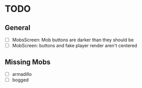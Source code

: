 # TODO

## General

- [ ] MobsScreen: Mob buttons are darker than they should be
- [ ] MobScreen: buttons and fake player render aren't centered

## Missing Mobs

- [ ] armadillo
- [ ] bogged
